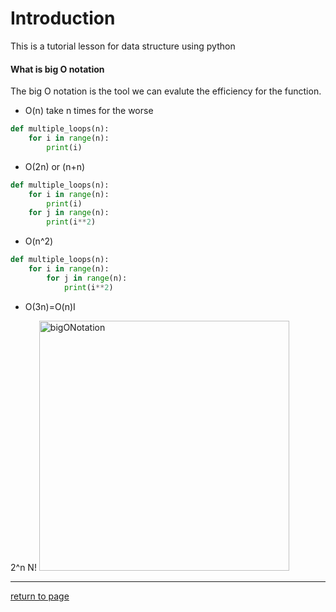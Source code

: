 # Introduction
This is a tutorial lesson for data structure using python
#### What is big O notation
The big O notation is the tool we can evalute the efficiency for the function.
* O(n) take n times for the worse
```python
def multiple_loops(n): 
	for i in range(n): 
		print(i)
```
* O(2n) or (n+n) 

```python
def multiple_loops(n): 
	for i in range(n): 
		print(i)
	for j in range(n): 
		print(i**2)
```
* O(n^2)

```python
def multiple_loops(n): 
	for i in range(n): 
		for j in range(n): 
			print(i**2)
```
* O(3n)=O(n)I

2^n
N!
<img src="bigONotation" alt="bigONotation" width="400"/>

***
[return to page](README.md)
